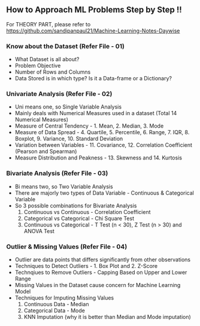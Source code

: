 ## How to Approach ML Problems Step by Step !! 

For THEORY PART, please refer to https://github.com/sandipanpaul21/Machine-Learning-Notes-Daywise

### Know about the Dataset (Refer File - 01)
* What Dataset is all about?
* Problem Objective
* Number of Rows and Columns
* Data Stored is in which type? Is it a Data-frame or a Dictionary?

### Univariate Analysis (Refer File - 02)
* Uni means one, so Single Variable Analysis
* Mainly deals with Numerical Measures used in a dataset (Total 14 Numerical Measures)
* Measure of Central Tendency - 1. Mean, 2. Median, 3. Mode
* Measure of Data Spread - 4. Quartile, 5. Percentile, 6. Range, 7. IQR, 8. Boxplot, 9. Variance, 10. Standard Deviation
* Variation between Variables - 11. Covariance, 12. Correlation Coefficient (Pearson and Spearman)
* Measure Distribution and Peakness - 13. Skewness and 14. Kurtosis

### Bivariate Analysis (Refer File - 03)
* Bi means two, so Two Variable Analysis
* There are majorly two types of Data Variable - Continuous & Categorical Variable
* So 3 possible combinations for Bivariate Analysis
  1. Continuous vs Continuous - Correlation Coefficient 
  2. Categorical vs Categorical - Chi Square Test
  3. Continuous vs Categorical - T Test (n < 30), Z Test (n > 30) and ANOVA Test

### Outlier & Missing Values (Refer File - 04)
* Outlier are data points that differs significantly from other observations
* Techniques to Detect Outliers - 1. Box Plot and 2. Z-Score
* Technqiues to Remove Outliers - Capping Based on Upper and Lower Range
* Missing Values in the Dataset cause concern for Machine Learning Model
* Techniques for Imputing Missing Values
  1. Continuous Data - Median
  2. Categorical Data - Mode
  3. KNN Imputation (why it is better than Median and Mode imputation)

###

